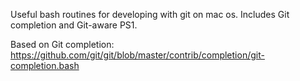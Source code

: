 Useful bash routines for developing with git on mac os. Includes Git completion
and Git-aware PS1.

Based on Git completion: https://github.com/git/git/blob/master/contrib/completion/git-completion.bash
